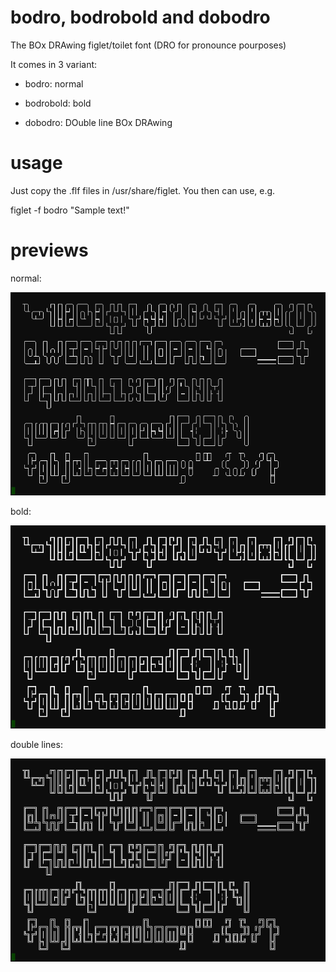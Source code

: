 # bodro, bodrobold and dobodro
The BOx DRAwing figlet/toilet font (DRO for pronounce pourposes)

It comes in 3 variant:

  * bodro: normal

  * bodrobold: bold

  * dobodro: DOuble line BOx DRAwing

# usage

Just copy the .flf files in /usr/share/figlet. You then can use, e.g.

figlet -f bodro "Sample text!"

# previews
normal:

![bodro preview](https://github.com/pemazzon/bodro/blob/main/bodro-preview.png)

bold:

![bodrobold preview](https://github.com/pemazzon/bodro/blob/main/bodrobold-preview.png)

double lines:

![dobodro preview](https://github.com/pemazzon/bodro/blob/main/dobodro-preview.png)

